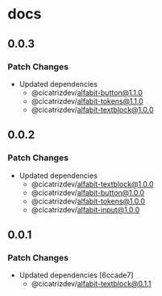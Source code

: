 # docs

## 0.0.3

### Patch Changes

- Updated dependencies
  - @cicatrizdev/alfabit-button@1.1.0
  - @cicatrizdev/alfabit-tokens@1.1.0
  - @cicatrizdev/alfabit-textblock@1.0.0

## 0.0.2

### Patch Changes

- Updated dependencies
  - @cicatrizdev/alfabit-textblock@1.0.0
  - @cicatrizdev/alfabit-button@1.0.0
  - @cicatrizdev/alfabit-tokens@1.0.0
  - @cicatrizdev/alfabit-input@1.0.0

## 0.0.1

### Patch Changes

- Updated dependencies [6ccade7]
  - @cicatrizdev/alfabit-textblock@0.1.1

